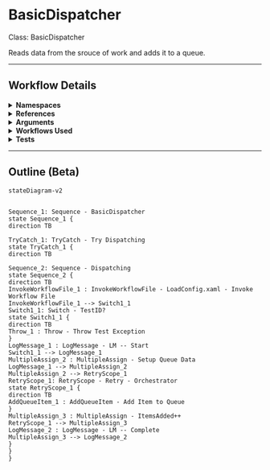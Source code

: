 # BasicDispatcher
Class: BasicDispatcher

Reads data from the srouce of work and adds it to a queue.

<hr />

## Workflow Details
<details>
    <summary>
    <b>Namespaces</b>
    </summary>
    
- System
- System.Activities
- System.Activities.Runtime.Collections
- System.Activities.Statements
- System.Collections
- System.Collections.Generic
- System.Collections.ObjectModel
- System.Reflection
- System.Runtime.Serialization
- UiPath.Core
- UiPath.Core.Activities


</details>
<details>
    <summary>
    <b>References</b>
    </summary>

- Microsoft.CSharp
- Microsoft.VisualBasic
- Microsoft.Win32.Primitives
- NPOI
- PresentationFramework
- System
- System.Activities
- System.Collections
- System.ComponentModel
- System.ComponentModel.EventBasedAsync
- System.ComponentModel.Primitives
- System.ComponentModel.TypeConverter
- System.Configuration.ConfigurationManager
- System.Console
- System.Core
- System.Data
- System.Data.Common
- System.Data.SqlClient
- System.Linq
- System.Memory
- System.Memory.Data
- System.ObjectModel
- System.Private.CoreLib
- System.Private.DataContractSerialization
- System.Private.ServiceModel
- System.Private.Uri
- System.Private.Xml
- System.Reflection.DispatchProxy
- System.Reflection.Metadata
- System.Reflection.TypeExtensions
- System.Runtime.Serialization
- System.Runtime.Serialization.Formatters
- System.Runtime.Serialization.Primitives
- System.Security.Permissions
- System.ServiceModel
- System.ServiceModel.Activities
- System.Xaml
- System.Xml
- System.Xml.Linq
- UiPath.Studio.Constants
- UiPath.System.Activities
- UiPath.System.Activities.Design
- UiPath.System.Activities.ViewModels
- UiPath.Workflow
- WindowsBase


</details>
<details>
    <summary>
    <b>Arguments</b>
    </summary>

| Name | Direction | Type | Description |
|  --- | --- | --- | ---  |
| in_ConfigPath | InArgument | x:String | The path to the config file to use to load variables and resources. |
| in_IgnoreSheets | InArgument | s:String[] | A list of the sheets to ignore loading from the config. |
| in_TestID | InArgument | x:String | Used to modify the workflow in order to test different scenarios. Only used to test exception handling in this workflow. Leave as null for production use. |

    
</details>
<details>
    <summary>
    <b>Workflows Used</b>
    </summary>

- C:\Users\eyash\Documents\UiPath\LazyFramework\Utility\LoadConfig.xaml
- C:\Users\eyash\Documents\UiPath\LazyFramework\Utility\TakeScreenshot.xaml
- C:\Users\eyash\Documents\UiPath\LazyFramework\Utility\GenerateDiagnosticDictionary.xaml
- C:\Users\eyash\Documents\UiPath\LazyFramework\Utility\SendEmail.xaml

    
</details>
<details>
    <summary>
    <b>Tests</b>
    </summary>



    
</details>

<hr />

## Outline (Beta)

```mermaid
stateDiagram-v2


Sequence_1: Sequence - BasicDispatcher
state Sequence_1 {
direction TB

TryCatch_1: TryCatch - Try Dispatching
state TryCatch_1 {
direction TB

Sequence_2: Sequence - Dispatching
state Sequence_2 {
direction TB
InvokeWorkflowFile_1 : InvokeWorkflowFile - LoadConfig.xaml - Invoke Workflow File
InvokeWorkflowFile_1 --> Switch1_1
Switch1_1: Switch - TestID?
state Switch1_1 {
direction TB
Throw_1 : Throw - Throw Test Exception
}
LogMessage_1 : LogMessage - LM -- Start
Switch1_1 --> LogMessage_1
MultipleAssign_2 : MultipleAssign - Setup Queue Data
LogMessage_1 --> MultipleAssign_2
MultipleAssign_2 --> RetryScope_1
RetryScope_1: RetryScope - Retry - Orchestrator
state RetryScope_1 {
direction TB
AddQueueItem_1 : AddQueueItem - Add Item to Queue
}
MultipleAssign_3 : MultipleAssign - ItemsAdded++
RetryScope_1 --> MultipleAssign_3
LogMessage_2 : LogMessage - LM -- Complete
MultipleAssign_3 --> LogMessage_2
}
}
}
```
